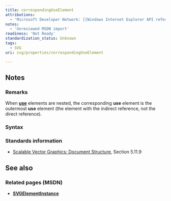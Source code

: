 ```yaml
---
title: correspondingUseElement
attributions:
  - 'Microsoft Developer Network: [[Windows Internet Explorer API reference](http://msdn.microsoft.com/en-us/library/ie/hh828809%28v=vs.85%29.aspx) Article]'
notes:
  - 'Unreviewed MSDN import'
readiness: 'Not Ready'
standardization_status: Unknown
tags:
  - SVG
uri: svg/properties/correspondingUseElement

---
```

## <span>Notes</span>

### <span>Remarks</span>

When [**use**](/svg/elements/use) elements are nested, the corresponding **use** element is the outermost **use** element (the element with the indirect reference, not the direct reference).

### <span>Syntax</span>

### <span>Standards information</span>

-   [Scalable Vector Graphics: Document Structure](http://go.microsoft.com/fwlink/p/?linkid=204733), Section 5.11.9

## <span>See also</span>

### <span>Related pages (MSDN)</span>

-   [**SVGElementInstance**](/svg/objects/SVGElementInstance)
